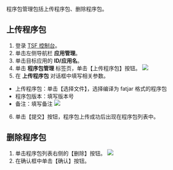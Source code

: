 
程序包管理包括上传程序包、删除程序包。

## 上传程序包
1. 登录 [TSF 控制台](https://console.cloud.tencent.com/tsf/index)。
2. 单击左侧导航栏 **应用管理**。
3. 单击目标应用的 **ID/应用名**。
4. 单击 **程序包管理** 标签页，单击【上传程序包】按钮。
  ![](https://main.qcloudimg.com/raw/41bfef19df866bd09ebae4716ce59d2b.png)
5. 在 **上传程序包** 对话框中填写相关参数。

  - 上传程序包：单击【选择文件】，选择编译为 fatjar 格式的程序包
  - 程序包版本：填写版本号
  - 备注：填写备注
		![](https://main.qcloudimg.com/raw/fcff5f643445f18f314ce9313e793932.png)
6. 单击【提交】按钮，程序包上传成功后出现在程序包列表中。


## 删除程序包

1. 单击程序包列表右侧的【删除】按钮。
![](https://main.qcloudimg.com/raw/c9fb8dc64111c08f6bec0e04dd7b1114.png)
2. 在确认框中单击【确认】按钮。


